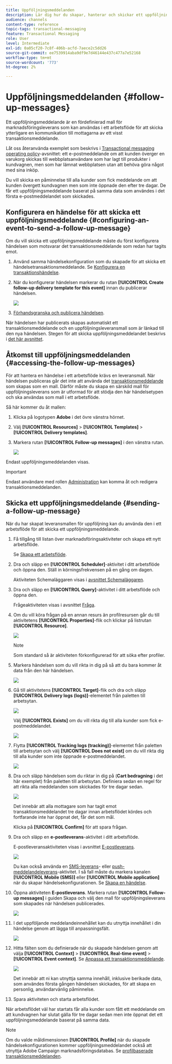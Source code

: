 ```yaml
---
title: Uppföljningsmeddelanden
description: Lär dig hur du skapar, hanterar och skickar ett uppföljningsmeddelande.
audience: channels
content-type: reference
topic-tags: transactional-messaging
feature: Transactional Messaging
role: User
level: Intermediate
exl-id: 0a05cf20-7c8f-406b-acfd-7aece2c5dd26
source-git-commit: ee7539914aba9df9e7d46144e437c477a7e52168
workflow-type: tm+mt
source-wordcount: '773'
ht-degree: 2%

---
```


# Uppföljningsmeddelanden {#follow-up-messages}

Ett uppföljningsmeddelande är en fördefinierad mall för marknadsföringsleverans som kan användas i ett arbetsflöde för att skicka ytterligare en kommunikation till mottagarna av ett visst transaktionsmeddelande.

Låt oss återanvända exemplet som beskrivs i [Transactional messaging operating policy](../../channels/using/getting-started-with-transactional-msg.md#transactional-messaging-operating-principle)-avsnittet: ett e-postmeddelande om att kunden överger en varukorg skickas till webbplatsanvändare som har lagt till produkter i kundvagnen, men som har lämnat webbplatsen utan att behöva göra något med sina inköp.

Du vill skicka en påminnelse till alla kunder som fick meddelande om att kunden övergett kundvagnen men som inte öppnade den efter tre dagar. De får ett uppföljningsmeddelande baserat på samma data som användes i det första e-postmeddelandet som skickades.

## Konfigurera en händelse för att skicka ett uppföljningsmeddelande {#configuring-an-event-to-send-a-follow-up-message}

Om du vill skicka ett uppföljningsmeddelande måste du först konfigurera händelsen som motsvarar det transaktionsmeddelande som redan har tagits emot.

1. Använd samma händelsekonfiguration som du skapade för att skicka ett händelsetransaktionsmeddelande. Se [Konfigurera en transaktionshändelse](../../channels/using/configuring-transactional-event.md).
1. När du konfigurerar händelsen markerar du rutan **[!UICONTROL Create follow-up delivery template for this event]** innan du publicerar händelsen.

   ![](assets/message-center_follow-up-checkbox.png)

1. [Förhandsgranska och publicera händelsen](../../channels/using/publishing-transactional-event.md#previewing-and-publishing-the-event).

När händelsen har publicerats skapas automatiskt ett transaktionsmeddelande och en uppföljningsleveransmall som är länkad till den nya händelsen. Stegen för att skicka uppföljningsmeddelandet beskrivs i [det här avsnittet](#sending-a-follow-up-message).

## Åtkomst till uppföljningsmeddelanden {#accessing-the-follow-up-messages}

För att hantera en händelse i ett arbetsflöde krävs en leveransmall. När händelsen publiceras går det inte att använda det [transaktionsmeddelande](../../channels/using/editing-transactional-message.md) som skapas som en mall. Därför måste du skapa en särskild mall för uppföljningsleverans som är utformad för att stödja den här händelsetypen och ska användas som mall i ett arbetsflöde.

Så här kommer du åt mallen:

1. Klicka på logotypen **Adobe** i det övre vänstra hörnet.
1. Välj **[!UICONTROL Resources]** > **[!UICONTROL Templates]** > **[!UICONTROL Delivery templates]**.
1. Markera rutan **[!UICONTROL Follow-up messages]** i den vänstra rutan.

   ![](assets/message-center_follow-up-search.png)

Endast uppföljningsmeddelanden visas.

>[!IMPORTANT]
>
>Endast användare med rollen [Administration](../../administration/using/users-management.md#functional-administrators) kan komma åt och redigera transaktionsmeddelanden.

## Skicka ett uppföljningsmeddelande {#sending-a-follow-up-message}

När du har skapat leveransmallen för uppföljning kan du använda den i ett arbetsflöde för att skicka ett uppföljningsmeddelande.

<!--You need to set up a workflow targeting the event corresponding to the transactional message that was already received.-->

1. Få tillgång till listan över marknadsföringsaktiviteter och skapa ett nytt arbetsflöde.

   Se [Skapa ett arbetsflöde](../../automating/using/building-a-workflow.md#creating-a-workflow).

1. Dra och släpp en **[!UICONTROL Scheduler]**-aktivitet i ditt arbetsflöde och öppna den. Ställ in körningsfrekvensen på en gång om dagen.

   Aktiviteten Schemaläggaren visas i [avsnittet Schemaläggaren](../../automating/using/scheduler.md).

1. Dra och släpp en **[!UICONTROL Query]**-aktivitet i ditt arbetsflöde och öppna den.

   Frågeaktiviteten visas i avsnittet [Fråga](../../automating/using/query.md).

1. Om du vill köra frågan på en annan resurs än profilresursen går du till aktivitetens **[!UICONTROL Properties]**-flik och klickar på listrutan **[!UICONTROL Resource]**.

   ![](assets/message-center_follow-up-query-properties.png)

   >[!NOTE]
   >
   >Som standard så är aktiviteten förkonfigurerad för att söka efter profiler.

1. Markera händelsen som du vill rikta in dig på så att du bara kommer åt data från den här händelsen.

   ![](assets/message-center_follow-up-query-resource.png)

1. Gå till aktivitetens **[!UICONTROL Target]**-flik och dra och släpp **[!UICONTROL Delivery logs (logs)]**-elementet från paletten till arbetsytan.

   ![](assets/message-center_follow-up-delivery-logs.png)

   Välj **[!UICONTROL Exists]** om du vill rikta dig till alla kunder som fick e-postmeddelandet.

   ![](assets/message-center_follow-up-delivery-logs-exists.png)

1. Flytta **[!UICONTROL Tracking logs (tracking)]**-elementet från paletten till arbetsytan och välj **[!UICONTROL Does not exist]** om du vill rikta dig till alla kunder som inte öppnade e-postmeddelandet.

   ![](assets/message-center_follow-up-delivery-and-tracking-logs.png)

1. Dra och släpp händelsen som du riktar in dig på (**Cart bedragning** i det här exemplet) från paletten till arbetsytan. Definiera sedan en regel för att rikta alla meddelanden som skickades för tre dagar sedan.

   ![](assets/message-center_follow-up-created.png)

   Det innebär att alla mottagare som har tagit emot transaktionsmeddelandet tre dagar innan arbetsflödet kördes och fortfarande inte har öppnat det, får det som mål.

   Klicka på **[!UICONTROL Confirm]** för att spara frågan.

1. Dra och släpp en **e-postleverans**-aktivitet i ditt arbetsflöde.

   E-postleveransaktiviteten visas i avsnittet [E-postleverans](../../automating/using/email-delivery.md).

   ![](assets/message-center_follow-up-workflow.png)

   Du kan också använda en [SMS-leverans](../../automating/using/sms-delivery.md)- eller [push-meddelandeleverans](../../automating/using/push-notification-delivery.md)-aktivitet. I så fall måste du markera kanalen **[!UICONTROL Mobile (SMS)]** eller **[!UICONTROL Mobile application]** när du skapar händelsekonfigurationen. Se [Skapa en händelse](../../channels/using/configuring-transactional-event.md#creating-an-event).

1. Öppna aktiviteten **E-postleverans**. Markera rutan **[!UICONTROL Follow-up messages]** i guiden Skapa och välj den mall för uppföljningsleverans som skapades när händelsen publicerades.

   ![](assets/message-center_follow-up-template.png)

1. I det uppföljande meddelandeinnehållet kan du utnyttja innehållet i din händelse genom att lägga till anpassningsfält.

   ![](assets/message-center_follow-up-content.png)

1. Hitta fälten som du definierade när du skapade händelsen genom att välja **[!UICONTROL Context]** > **[!UICONTROL Real-time event]** > **[!UICONTROL Event context]**. Se [Anpassa ett transaktionsmeddelande](../../channels/using/editing-transactional-message.md#personalizing-a-transactional-message).

   ![](assets/message-center_follow-up-personalization.png)

   Det innebär att ni kan utnyttja samma innehåll, inklusive berikade data, som användes första gången händelsen skickades, för att skapa en personlig, användarvänlig påminnelse.

1. Spara aktiviteten och starta arbetsflödet.

När arbetsflödet väl har startats får alla kunder som fått ett meddelande om att kundvagnen har slutat gälla för tre dagar sedan men inte öppnat det ett uppföljningsmeddelande baserat på samma data.

>[!NOTE]
>
>Om du valde måldimensionen **[!UICONTROL Profile]** när du skapade händelsekonfigurationen kommer uppföljningsmeddelandet också att utnyttja Adobe Campaign marknadsföringsdatabas. Se [profilbaserade transaktionsmeddelanden](../../channels/using/editing-transactional-message.md#profile-transactional-message-specificities).
